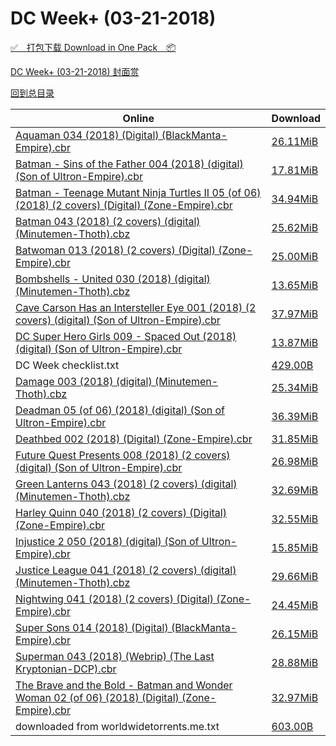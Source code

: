 # DC Week+ (03-21-2018)

[✅&emsp;打包下载 Download in One Pack&emsp;📦](https://pan.baidu.com/s/1-kVoZ7V7a7hsXlm4YvYj0A)

[DC Week+ (03-21-2018) 封面赏](/https://github.com/alicewish/markdown/blob/master/cover/DC-Week-03-21-2018-Covers.md)



[回到总目录](https://github.com/alicewish/markdown/blob/master/Catalogs.md)



Online | Download
--- | ---
[Aquaman 034 (2018) (Digital) (BlackManta-Empire).cbr](https://github.com/alicewish/markdown/blob/master/comic/Aquaman-034-2018-Digital-BlackManta-Empire-cbr.md) | [26.11MiB](https://pan.baidu.com/s/1-kVoZ7V7a7hsXlm4YvYj0A#list/path=%2FDC%20Week%202018%20Q1%2FDC%20Week%2B%20%2803-21-2018%29%2F%E3%82%AA%E3%82%B1%E3%82%A8%E3%82%B5%E3%82%A8%E3%82%AA%E3%82%BD%E3%82%B1%E3%82%AA%E3%82%A8%E3%82%B3%E3%82%B3%E3%82%A2%E3%82%AF%E3%82%A2%E3%82%BD%E3%82%A6%E3%82%BF%E3%82%BB%E3%82%B1%E3%82%B1%E3%82%AA%E3%82%AF%E3%82%A6%E3%82%AB%E3%82%BD%E3%82%B1%E3%82%A8%E3%82%AD%E3%82%AA%E3%82%AF%E3%82%BB&parentPath=%2FDC%20Week%202018%20Q1)
[Batman - Sins of the Father 004 (2018) (digital) (Son of Ultron-Empire).cbr](https://github.com/alicewish/markdown/blob/master/comic/Batman-Sins-of-Father-004-2018-digital-Son-of-Ultron-Empire-cbr.md) | [17.81MiB](https://pan.baidu.com/s/1-kVoZ7V7a7hsXlm4YvYj0A#list/path=%2FDC%20Week%202018%20Q1%2FDC%20Week%2B%20%2803-21-2018%29%2F%E3%82%A8%E3%82%BB%E3%82%AD%E3%82%BF%E3%82%AD%E3%82%BF%E3%82%B7%E3%82%B3%E3%82%AA%E3%82%AA%E3%82%B1%E3%82%AA%E3%82%B3%E3%82%BF%E3%82%AB%E3%82%B9%E3%82%BF%E3%82%A8%E3%82%A8%E3%82%BF%E3%82%B7%E3%82%A4%E3%82%AA%E3%82%BF%E3%82%B7%E3%82%B9%E3%82%BF%E3%82%B3%E3%82%B3%E3%82%A2%E3%82%BD%E3%82%BB&parentPath=%2FDC%20Week%202018%20Q1)
[Batman - Teenage Mutant Ninja Turtles II 05 (of 06) (2018) (2 covers) (Digital) (Zone-Empire).cbr](https://github.com/alicewish/markdown/blob/master/comic/Batman-Teenage-Mutant-Ninja-Turtles-II-05-of-06-2018-2-covers-Digital-Zone-Empire-cbr.md) | [34.94MiB](https://pan.baidu.com/s/1-kVoZ7V7a7hsXlm4YvYj0A#list/path=%2FDC%20Week%202018%20Q1%2FDC%20Week%2B%20%2803-21-2018%29%2F%E3%82%A8%E3%82%AD%E3%82%B7%E3%82%AB%E3%82%B5%E3%82%AB%E3%82%BF%E3%82%B1%E3%82%AF%E3%82%A4%E3%82%A4%E3%82%B9%E3%82%BD%E3%82%AF%E3%82%B1%E3%82%BF%E3%82%BD%E3%82%B3%E3%82%B7%E3%82%BF%E3%82%AB%E3%82%BB%E3%82%B7%E3%82%A8%E3%82%B9%E3%82%B7%E3%82%A6%E3%82%AF%E3%82%B9%E3%82%AA%E3%82%B3%E3%82%AF&parentPath=%2FDC%20Week%202018%20Q1)
[Batman 043 (2018) (2 covers) (digital) (Minutemen-Thoth).cbz](https://github.com/alicewish/markdown/blob/master/comic/Batman-043-2018-2-covers-digital-Minutemen-Thoth-cbz.md) | [25.62MiB](https://pan.baidu.com/s/1-kVoZ7V7a7hsXlm4YvYj0A#list/path=%2FDC%20Week%202018%20Q1%2FDC%20Week%2B%20%2803-21-2018%29%2F%E3%82%A2%E3%82%BB%E3%82%A8%E3%82%B5%E3%82%B7%E3%82%B5%E3%82%AA%E3%82%BB%E3%82%A4%E3%82%A8%E3%82%B7%E3%82%AF%E3%82%BB%E3%82%AA%E3%82%A8%E3%82%AD%E3%82%AD%E3%82%A4%E3%82%BD%E3%82%B5%E3%82%AB%E3%82%A2%E3%82%AB%E3%82%BB%E3%82%B1%E3%82%BD%E3%82%AF%E3%82%B5%E3%82%BF%E3%82%A4%E3%82%AB%E3%82%BD&parentPath=%2FDC%20Week%202018%20Q1)
[Batwoman 013 (2018) (2 covers) (Digital) (Zone-Empire).cbr](https://github.com/alicewish/markdown/blob/master/comic/Batwoman-013-2018-2-covers-Digital-Zone-Empire-cbr.md) | [25.00MiB](https://pan.baidu.com/s/1-kVoZ7V7a7hsXlm4YvYj0A#list/path=%2FDC%20Week%202018%20Q1%2FDC%20Week%2B%20%2803-21-2018%29%2F%E3%82%A8%E3%82%BF%E3%82%B5%E3%82%A6%E3%82%A2%E3%82%B3%E3%82%BF%E3%82%BF%E3%82%BB%E3%82%A8%E3%82%A6%E3%82%B3%E3%82%B7%E3%82%A8%E3%82%B1%E3%82%B7%E3%82%B7%E3%82%A2%E3%82%BB%E3%82%A6%E3%82%AD%E3%82%B1%E3%82%A4%E3%82%B1%E3%82%BF%E3%82%AF%E3%82%B9%E3%82%BB%E3%82%AB%E3%82%AF%E3%82%AB%E3%82%A4&parentPath=%2FDC%20Week%202018%20Q1)
[Bombshells - United 030 (2018) (digital) (Minutemen-Thoth).cbz](https://github.com/alicewish/markdown/blob/master/comic/Bombshells-United-030-2018-digital-Minutemen-Thoth-cbz.md) | [13.65MiB](https://pan.baidu.com/s/1-kVoZ7V7a7hsXlm4YvYj0A#list/path=%2FDC%20Week%202018%20Q1%2FDC%20Week%2B%20%2803-21-2018%29%2F%E3%82%B3%E3%82%B5%E3%82%A6%E3%82%BB%E3%82%AD%E3%82%B5%E3%82%AA%E3%82%AD%E3%82%A4%E3%82%A4%E3%82%AF%E3%82%B5%E3%82%AF%E3%82%B7%E3%82%AF%E3%82%B5%E3%82%BB%E3%82%AD%E3%82%BD%E3%82%BF%E3%82%A2%E3%82%AD%E3%82%B3%E3%82%AB%E3%82%A2%E3%82%AA%E3%82%B5%E3%82%AD%E3%82%B7%E3%82%AF%E3%82%AF%E3%82%BB&parentPath=%2FDC%20Week%202018%20Q1)
[Cave Carson Has an Intersteller Eye 001 (2018) (2 covers) (digital) (Son of Ultron-Empire).cbr](https://github.com/alicewish/markdown/blob/master/comic/Cave-Carson-Has-an-Intersteller-Eye-001-2018-2-covers-digital-Son-of-Ultron-Empire-cbr.md) | [37.97MiB](https://pan.baidu.com/s/1-kVoZ7V7a7hsXlm4YvYj0A#list/path=%2FDC%20Week%202018%20Q1%2FDC%20Week%2B%20%2803-21-2018%29%2F%E3%82%A4%E3%82%BB%E3%82%B9%E3%82%BB%E3%82%A8%E3%82%B1%E3%82%B3%E3%82%B5%E3%82%A6%E3%82%B7%E3%82%AB%E3%82%AF%E3%82%BB%E3%82%BF%E3%82%BF%E3%82%BF%E3%82%AD%E3%82%B7%E3%82%A6%E3%82%A2%E3%82%B3%E3%82%B5%E3%82%A4%E3%82%B9%E3%82%B1%E3%82%AD%E3%82%A4%E3%82%BB%E3%82%A4%E3%82%B5%E3%82%B5%E3%82%B5&parentPath=%2FDC%20Week%202018%20Q1)
[DC Super Hero Girls 009 - Spaced Out (2018) (digital) (Son of Ultron-Empire).cbr](https://github.com/alicewish/markdown/blob/master/comic/DC-Super-Hero-Girls-009-Spaced-Out-2018-digital-Son-of-Ultron-Empire-cbr.md) | [13.87MiB](https://pan.baidu.com/s/1-kVoZ7V7a7hsXlm4YvYj0A#list/path=%2FDC%20Week%202018%20Q1%2FDC%20Week%2B%20%2803-21-2018%29%2F%E3%82%B9%E3%82%A8%E3%82%AA%E3%82%A8%E3%82%AD%E3%82%B3%E3%82%AF%E3%82%B5%E3%82%AA%E3%82%AA%E3%82%B1%E3%82%A4%E3%82%A6%E3%82%B7%E3%82%B3%E3%82%B5%E3%82%BF%E3%82%A2%E3%82%B1%E3%82%B7%E3%82%BF%E3%82%BB%E3%82%B5%E3%82%B5%E3%82%BF%E3%82%B9%E3%82%BD%E3%82%BF%E3%82%AB%E3%82%B5%E3%82%BF%E3%82%BF&parentPath=%2FDC%20Week%202018%20Q1)
DC Week checklist.txt | [429.00B](https://pan.baidu.com/s/1-kVoZ7V7a7hsXlm4YvYj0A#list/path=%2FDC%20Week%202018%20Q1%2FDC%20Week%2B%20%2803-21-2018%29%2F%E3%82%AA%E3%82%B7%E3%82%B9%E3%82%A2%E3%82%AB%E3%82%B1%E3%82%A2%E3%82%BB%E3%82%BF%E3%82%B3%E3%82%A8%E3%82%A2%E3%82%BD%E3%82%BF%E3%82%AA%E3%82%B1%E3%82%B9%E3%82%AF%E3%82%BB%E3%82%A4%E3%82%B1%E3%82%AD%E3%82%A8%E3%82%B9%E3%82%A2%E3%82%AD%E3%82%A8%E3%82%B9%E3%82%AB%E3%82%AA%E3%82%A6%E3%82%BF&parentPath=%2FDC%20Week%202018%20Q1)
[Damage 003 (2018) (digital) (Minutemen-Thoth).cbz](https://github.com/alicewish/markdown/blob/master/comic/Damage-003-2018-digital-Minutemen-Thoth-cbz.md) | [25.34MiB](https://pan.baidu.com/s/1-kVoZ7V7a7hsXlm4YvYj0A#list/path=%2FDC%20Week%202018%20Q1%2FDC%20Week%2B%20%2803-21-2018%29%2F%E3%82%B1%E3%82%A6%E3%82%A6%E3%82%B7%E3%82%BF%E3%82%A2%E3%82%B9%E3%82%A8%E3%82%A2%E3%82%AF%E3%82%B5%E3%82%AB%E3%82%BD%E3%82%B5%E3%82%A2%E3%82%B1%E3%82%AB%E3%82%AF%E3%82%A4%E3%82%B5%E3%82%B3%E3%82%A6%E3%82%AA%E3%82%BB%E3%82%AD%E3%82%B5%E3%82%A6%E3%82%A8%E3%82%A6%E3%82%AD%E3%82%B9%E3%82%A8&parentPath=%2FDC%20Week%202018%20Q1)
[Deadman 05 (of 06) (2018) (digital) (Son of Ultron-Empire).cbr](https://github.com/alicewish/markdown/blob/master/comic/Deadman-05-of-06-2018-digital-Son-of-Ultron-Empire-cbr.md) | [36.39MiB](https://pan.baidu.com/s/1-kVoZ7V7a7hsXlm4YvYj0A#list/path=%2FDC%20Week%202018%20Q1%2FDC%20Week%2B%20%2803-21-2018%29%2F%E3%82%A8%E3%82%A4%E3%82%B1%E3%82%A4%E3%82%AD%E3%82%B3%E3%82%B3%E3%82%BB%E3%82%A4%E3%82%B1%E3%82%B3%E3%82%A4%E3%82%AB%E3%82%AF%E3%82%BF%E3%82%B5%E3%82%BF%E3%82%BB%E3%82%B5%E3%82%A6%E3%82%B3%E3%82%AD%E3%82%BD%E3%82%A6%E3%82%B5%E3%82%B3%E3%82%B1%E3%82%A6%E3%82%A2%E3%82%B7%E3%82%B5%E3%82%B3&parentPath=%2FDC%20Week%202018%20Q1)
[Deathbed 002 (2018) (Digital) (Zone-Empire).cbr](https://github.com/alicewish/markdown/blob/master/comic/Deathbed-002-2018-Digital-Zone-Empire-cbr.md) | [31.85MiB](https://pan.baidu.com/s/1-kVoZ7V7a7hsXlm4YvYj0A#list/path=%2FDC%20Week%202018%20Q1%2FDC%20Week%2B%20%2803-21-2018%29%2F%E3%82%BF%E3%82%A6%E3%82%A8%E3%82%B1%E3%82%BF%E3%82%B9%E3%82%B3%E3%82%AD%E3%82%B5%E3%82%A2%E3%82%AD%E3%82%B5%E3%82%A6%E3%82%AD%E3%82%B5%E3%82%AB%E3%82%AB%E3%82%AA%E3%82%B5%E3%82%B9%E3%82%AD%E3%82%AD%E3%82%A8%E3%82%AA%E3%82%AF%E3%82%B1%E3%82%B3%E3%82%B3%E3%82%B3%E3%82%A8%E3%82%AA%E3%82%B9&parentPath=%2FDC%20Week%202018%20Q1)
[Future Quest Presents 008 (2018) (2 covers) (digital) (Son of Ultron-Empire).cbr](https://github.com/alicewish/markdown/blob/master/comic/Future-Quest-Presents-008-2018-2-covers-digital-Son-of-Ultron-Empire-cbr.md) | [26.98MiB](https://pan.baidu.com/s/1-kVoZ7V7a7hsXlm4YvYj0A#list/path=%2FDC%20Week%202018%20Q1%2FDC%20Week%2B%20%2803-21-2018%29%2F%E3%82%A4%E3%82%A8%E3%82%B3%E3%82%A2%E3%82%B5%E3%82%A4%E3%82%A2%E3%82%AF%E3%82%AB%E3%82%B3%E3%82%B5%E3%82%A6%E3%82%BD%E3%82%B1%E3%82%AA%E3%82%AD%E3%82%BD%E3%82%AF%E3%82%AD%E3%82%B7%E3%82%A2%E3%82%AD%E3%82%BD%E3%82%A4%E3%82%BD%E3%82%BF%E3%82%AA%E3%82%BD%E3%82%B7%E3%82%B9%E3%82%B1%E3%82%B7&parentPath=%2FDC%20Week%202018%20Q1)
[Green Lanterns 043 (2018) (2 covers) (digital) (Minutemen-Thoth).cbz](https://github.com/alicewish/markdown/blob/master/comic/Green-Lanterns-043-2018-2-covers-digital-Minutemen-Thoth-cbz.md) | [32.69MiB](https://pan.baidu.com/s/1-kVoZ7V7a7hsXlm4YvYj0A#list/path=%2FDC%20Week%202018%20Q1%2FDC%20Week%2B%20%2803-21-2018%29%2F%E3%82%AD%E3%82%B3%E3%82%AF%E3%82%B5%E3%82%A2%E3%82%B3%E3%82%B3%E3%82%A2%E3%82%AF%E3%82%A4%E3%82%B9%E3%82%A4%E3%82%A4%E3%82%A6%E3%82%B7%E3%82%B3%E3%82%A8%E3%82%A4%E3%82%A4%E3%82%A4%E3%82%B1%E3%82%BB%E3%82%A2%E3%82%BD%E3%82%AB%E3%82%B7%E3%82%A4%E3%82%BB%E3%82%A8%E3%82%BB%E3%82%BD%E3%82%B1&parentPath=%2FDC%20Week%202018%20Q1)
[Harley Quinn 040 (2018) (2 covers) (Digital) (Zone-Empire).cbr](https://github.com/alicewish/markdown/blob/master/comic/Harley-Quinn-040-2018-2-covers-Digital-Zone-Empire-cbr.md) | [32.55MiB](https://pan.baidu.com/s/1-kVoZ7V7a7hsXlm4YvYj0A#list/path=%2FDC%20Week%202018%20Q1%2FDC%20Week%2B%20%2803-21-2018%29%2F%E3%82%AD%E3%82%AF%E3%82%B7%E3%82%AA%E3%82%BB%E3%82%AF%E3%82%B9%E3%82%B7%E3%82%AF%E3%82%AD%E3%82%A6%E3%82%B3%E3%82%B1%E3%82%A8%E3%82%BD%E3%82%AA%E3%82%A4%E3%82%A4%E3%82%B9%E3%82%A8%E3%82%B5%E3%82%A6%E3%82%A2%E3%82%A4%E3%82%A2%E3%82%A2%E3%82%A8%E3%82%B9%E3%82%AD%E3%82%A8%E3%82%A4%E3%82%AF&parentPath=%2FDC%20Week%202018%20Q1)
[Injustice 2 050 (2018) (digital) (Son of Ultron-Empire).cbr](https://github.com/alicewish/markdown/blob/master/comic/Injustice-2-050-2018-digital-Son-of-Ultron-Empire-cbr.md) | [15.85MiB](https://pan.baidu.com/s/1-kVoZ7V7a7hsXlm4YvYj0A#list/path=%2FDC%20Week%202018%20Q1%2FDC%20Week%2B%20%2803-21-2018%29%2F%E3%82%B7%E3%82%B9%E3%82%B3%E3%82%A4%E3%82%A4%E3%82%B3%E3%82%BF%E3%82%AF%E3%82%B7%E3%82%BB%E3%82%A2%E3%82%A6%E3%82%B9%E3%82%AD%E3%82%B7%E3%82%A4%E3%82%B1%E3%82%B5%E3%82%B9%E3%82%AB%E3%82%B3%E3%82%B9%E3%82%B9%E3%82%A6%E3%82%A8%E3%82%B5%E3%82%B1%E3%82%B7%E3%82%AA%E3%82%BB%E3%82%BB%E3%82%AF&parentPath=%2FDC%20Week%202018%20Q1)
[Justice League 041 (2018) (2 covers) (digital) (Minutemen-Thoth).cbz](https://github.com/alicewish/markdown/blob/master/comic/Justice-League-041-2018-2-covers-digital-Minutemen-Thoth-cbz.md) | [29.66MiB](https://pan.baidu.com/s/1-kVoZ7V7a7hsXlm4YvYj0A#list/path=%2FDC%20Week%202018%20Q1%2FDC%20Week%2B%20%2803-21-2018%29%2F%E3%82%BF%E3%82%B7%E3%82%B9%E3%82%AD%E3%82%A8%E3%82%BF%E3%82%AF%E3%82%A6%E3%82%BD%E3%82%BF%E3%82%A8%E3%82%A4%E3%82%B3%E3%82%BB%E3%82%A4%E3%82%A6%E3%82%B7%E3%82%B1%E3%82%B5%E3%82%A4%E3%82%B3%E3%82%AA%E3%82%B9%E3%82%AF%E3%82%B9%E3%82%AA%E3%82%B3%E3%82%B1%E3%82%B1%E3%82%AF%E3%82%A6%E3%82%A4&parentPath=%2FDC%20Week%202018%20Q1)
[Nightwing 041 (2018) (2 covers) (Digital) (Zone-Empire).cbr](https://github.com/alicewish/markdown/blob/master/comic/Nightwing-041-2018-2-covers-Digital-Zone-Empire-cbr.md) | [24.45MiB](https://pan.baidu.com/s/1-kVoZ7V7a7hsXlm4YvYj0A#list/path=%2FDC%20Week%202018%20Q1%2FDC%20Week%2B%20%2803-21-2018%29%2F%E3%82%AB%E3%82%B5%E3%82%B1%E3%82%AD%E3%82%B5%E3%82%AD%E3%82%B7%E3%82%BF%E3%82%AA%E3%82%BB%E3%82%AB%E3%82%A4%E3%82%A6%E3%82%AD%E3%82%B9%E3%82%A6%E3%82%AA%E3%82%AA%E3%82%A8%E3%82%AB%E3%82%BD%E3%82%B3%E3%82%BF%E3%82%BD%E3%82%B9%E3%82%AF%E3%82%AA%E3%82%B3%E3%82%B3%E3%82%BD%E3%82%A2%E3%82%BF&parentPath=%2FDC%20Week%202018%20Q1)
[Super Sons 014 (2018) (Digital) (BlackManta-Empire).cbr](https://github.com/alicewish/markdown/blob/master/comic/Super-Sons-014-2018-Digital-BlackManta-Empire-cbr.md) | [26.15MiB](https://pan.baidu.com/s/1-kVoZ7V7a7hsXlm4YvYj0A#list/path=%2FDC%20Week%202018%20Q1%2FDC%20Week%2B%20%2803-21-2018%29%2F%E3%82%B1%E3%82%B7%E3%82%AF%E3%82%BD%E3%82%AA%E3%82%A8%E3%82%AD%E3%82%B1%E3%82%BF%E3%82%AB%E3%82%B5%E3%82%B5%E3%82%AB%E3%82%AD%E3%82%B3%E3%82%B9%E3%82%A4%E3%82%B1%E3%82%A2%E3%82%AF%E3%82%BF%E3%82%A4%E3%82%BB%E3%82%AF%E3%82%BF%E3%82%AF%E3%82%BF%E3%82%B7%E3%82%AB%E3%82%A2%E3%82%BD%E3%82%B7&parentPath=%2FDC%20Week%202018%20Q1)
[Superman 043 (2018) (Webrip) (The Last Kryptonian-DCP).cbr](https://github.com/alicewish/markdown/blob/master/comic/Superman-043-2018-Webrip-Last-Kryptonian-DCP-cbr.md) | [28.88MiB](https://pan.baidu.com/s/1-kVoZ7V7a7hsXlm4YvYj0A#list/path=%2FDC%20Week%202018%20Q1%2FDC%20Week%2B%20%2803-21-2018%29%2F%E3%82%B3%E3%82%B1%E3%82%B5%E3%82%AB%E3%82%AB%E3%82%BB%E3%82%AF%E3%82%AA%E3%82%AB%E3%82%AF%E3%82%B7%E3%82%BD%E3%82%B3%E3%82%BB%E3%82%A8%E3%82%BD%E3%82%B9%E3%82%B5%E3%82%A2%E3%82%A4%E3%82%A2%E3%82%A4%E3%82%BB%E3%82%AF%E3%82%AF%E3%82%B7%E3%82%B1%E3%82%AA%E3%82%A8%E3%82%B3%E3%82%A8%E3%82%A6&parentPath=%2FDC%20Week%202018%20Q1)
[The Brave and the Bold - Batman and Wonder Woman 02 (of 06) (2018) (Digital) (Zone-Empire).cbr](https://github.com/alicewish/markdown/blob/master/comic/Brave-Bold-Batman-Wonder-Woman-02-of-06-2018-Digital-Zone-Empire-cbr.md) | [32.97MiB](https://pan.baidu.com/s/1-kVoZ7V7a7hsXlm4YvYj0A#list/path=%2FDC%20Week%202018%20Q1%2FDC%20Week%2B%20%2803-21-2018%29%2F%E3%82%B5%E3%82%A8%E3%82%A4%E3%82%B3%E3%82%B5%E3%82%B5%E3%82%AD%E3%82%B7%E3%82%B5%E3%82%B1%E3%82%AF%E3%82%B9%E3%82%B5%E3%82%A8%E3%82%AA%E3%82%A6%E3%82%AA%E3%82%B5%E3%82%B3%E3%82%BF%E3%82%A8%E3%82%BD%E3%82%B5%E3%82%AB%E3%82%A8%E3%82%AD%E3%82%B3%E3%82%B3%E3%82%AF%E3%82%A6%E3%82%BD%E3%82%AA&parentPath=%2FDC%20Week%202018%20Q1)
downloaded from worldwidetorrents.me.txt | [603.00B](https://pan.baidu.com/s/1-kVoZ7V7a7hsXlm4YvYj0A#list/path=%2FDC%20Week%202018%20Q1%2FDC%20Week%2B%20%2803-21-2018%29%2F%E3%82%B1%E3%82%AA%E3%82%A6%E3%82%AD%E3%82%BB%E3%82%A6%E3%82%A2%E3%82%A8%E3%82%A6%E3%82%AA%E3%82%A2%E3%82%A6%E3%82%AA%E3%82%AB%E3%82%A4%E3%82%A8%E3%82%AD%E3%82%AB%E3%82%B7%E3%82%BD%E3%82%A8%E3%82%BD%E3%82%A8%E3%82%AB%E3%82%A4%E3%82%A4%E3%82%AF%E3%82%A6%E3%82%BF%E3%82%B1%E3%82%B3%E3%82%AA&parentPath=%2FDC%20Week%202018%20Q1)